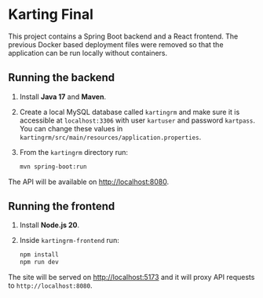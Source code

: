 # Karting Final

This project contains a Spring Boot backend and a React frontend. The previous
Docker based deployment files were removed so that the application can be run
locally without containers.

## Running the backend

1. Install **Java 17** and **Maven**.
2. Create a local MySQL database called `kartingrm` and make sure it is
   accessible at `localhost:3306` with user `kartuser` and password `kartpass`.
   You can change these values in
   `kartingrm/src/main/resources/application.properties`.
3. From the `kartingrm` directory run:

   ```bash
   mvn spring-boot:run
   ```

The API will be available on [http://localhost:8080](http://localhost:8080).

## Running the frontend

1. Install **Node.js 20**.
2. Inside `kartingrm-frontend` run:

   ```bash
   npm install
   npm run dev
   ```

The site will be served on [http://localhost:5173](http://localhost:5173) and it
will proxy API requests to `http://localhost:8080`.
